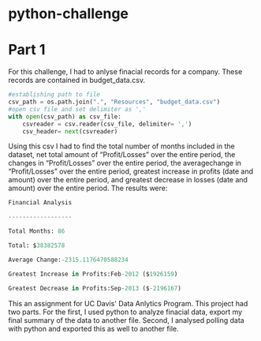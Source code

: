 # python-challenge

# Part 1
For this challenge, I had to anlyse finacial records for a company. These records are contained in budget_data.csv.
```python
#establishing path to file
csv_path = os.path.join(".", "Resources", "budget_data.csv")
#open csv file and set delimiter as ','
with open(csv_path) as csv_file:
    csvreader = csv.reader(csv_file, delimiter= ',')
    csv_header= next(csvreader)
```
Using this csv I had to find the total number of months included in the dataset, net total amount of “Profit/Losses” over the entire period, the changes in “Profit/Losses” over the entire period, the averagechange in “Profit/Losses” over the entire period, greatest increase in profits (date and amount) over the entire period, and greatest decrease in losses (date and amount) over the entire period. The results were: 
```python
Financial Analysis

------------------

Total Months: 86

Total: $38382578

Average Change:-2315.1176470588234

Greatest Increase in Profits:Feb-2012 ($1926159)

Greatest Decrease in Profits:Sep-2013 ($-2196167)
```

 This an assignment for UC Davis' Data Anlytics Program. This project had two parts. For the first, I used python to analyze finacial data, export my final summary of the data to another file. Second, I analysed polling data with python and exported this as well to another file. 
